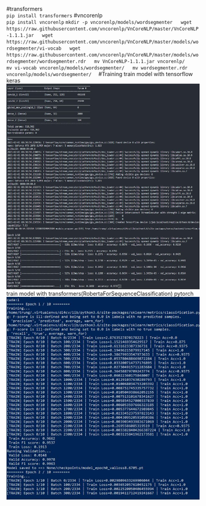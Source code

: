 #transformers  
`
pip install transformers
`
#vncorenlp  
`
pip install vncorenlp
`
`
mkdir -p vncorenlp/models/wordsegmenter  
wget https://raw.githubusercontent.com/vncorenlp/VnCoreNLP/master/VnCoreNLP-1.1.1.jar  
wget https://raw.githubusercontent.com/vncorenlp/VnCoreNLP/master/models/wordsegmenter/vi-vocab  
wget https://raw.githubusercontent.com/vncorenlp/VnCoreNLP/master/models/wordsegmenter/wordsegmenter.rdr  
mv VnCoreNLP-1.1.1.jar vncorenlp/   
mv vi-vocab vncorenlp/models/wordsegmenter/  
mv wordsegmenter.rdr vncorenlp/models/wordsegmenter/  
`
#Training
train model with tensorflow keras  
![alt text](train_classifier_keras.JPG)
train model with transformers(RobertaForSequenceClassification) pytorch  
![alt text](train_transformers_classifier_pytorch.JPG)